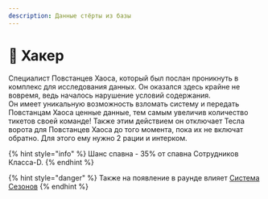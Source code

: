 ```yaml
---
description: Данные стёрты из базы
---
```


# 👾 Хакер

Специалист Повстанцев Хаоса, который был послан проникнуть в комплекс для исследования данных. Он оказался здесь крайне не вовремя, ведь началось нарушение условий содержания.\
Он имеет уникальную возможность взломать систему и передать Повстанцам Хаоса ценные данные, тем самым увеличив количество тикетов своей команде! Также этим действием он отключает Тесла ворота для Повстанцев Хаоса до того момента, пока их не включат обратно. Для этого ему нужно 2 рации и интерком.

{% hint style="info" %}
Шанс спавна - 35% от спавна Сотрудников Класса-D.
{% endhint %}

{% hint style="danger" %}
Также на появление в раунде влияет [Система Сезонов](../../server-systems/seasons-system.md)
{% endhint %}
